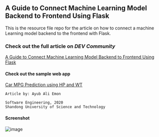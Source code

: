 ## A Guide to Connect Machine Learning Model Backend to Frontend Using Flask

This is the resource file repo for the article on how to connect a machine Learning model backend to the frontend with Flask.

### Check out the full article on _DEV Community_

[A Guide to Connect Machine Learning Model Backend to Frontend Using Flask](https://dev.to/alfaechoninerait/a-guide-to-connect-machine-learning-model-backend-to-frontend-using-flask-5geh)

#### Check out the sample web app

[Car MPG Prediction using HP and WT](https://alfaecho.pythonanywhere.com/)



    
    Article by: Ayub Ali Emon

    Software Engineering, 2020
    Shandong University of Science and Technology


#### Screenshot

![image](https://github.com/alfa-echo-niner-ait/ml-predict-app/assets/78315132/45f173e8-6dce-4e4d-8c51-063b23198aa1)
